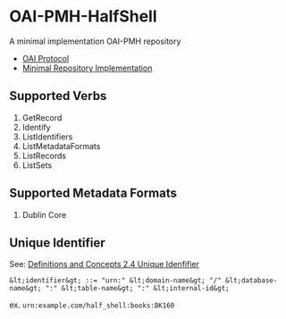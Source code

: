 # OAI-PMH-HalfShell

A minimal implementation OAI-PMH repository

* [OAI Protocol](http://www.openarchives.org/OAI/openarchivesprotocol.html)
* [Minimal Repository Implementation](http://www.openarchives.org/OAI/2.0/guidelines-repository.htm#MinimalImplementation)

## Supported Verbs

1. GetRecord
2. Identify
3. ListIdentifiers
4. ListMetadataFormats
5. ListRecords
6. ListSets

## Supported Metadata Formats

1. Dublin Core

## Unique Identifier

See: [Definitions and Concepts 2.4 Unique Idenfifier](http://www.openarchives.org/OAI/openarchivesprotocol.html#UniqueIdentifier)

`&lt;identifier&gt; ::= "urn:" &lt;domain-name&gt; "/" &lt;database-name&gt; ":" &lt;table-name&gt; ":" &lt;internal-id&gt;`

ex. `urn:example.com/half_shell:books:BK160`
